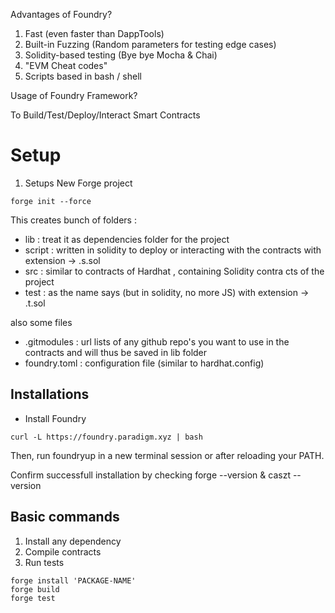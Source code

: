 Advantages of Foundry?

1. Fast (even faster than DappTools)
2. Built-in Fuzzing (Random parameters for testing edge cases)
3. Solidity-based testing (Bye bye Mocha & Chai)
4. "EVM Cheat codes"
5. Scripts based in bash / shell

Usage of Foundry Framework?

To Build/Test/Deploy/Interact Smart Contracts

# Setup

1. Setups New Forge project

```
forge init --force
```

This creates bunch of folders :

- lib : treat it as dependencies folder for the project
- script : written in solidity to deploy or interacting with the contracts with extension -> .s.sol
- src : similar to contracts of Hardhat , containing Solidity contra cts of the project
- test : as the name says (but in solidity, no more JS) with extension -> .t.sol

also some files

- .gitmodules : url lists of any github repo's you want to use in the contracts and will thus be saved in lib folder
- foundry.toml : configuration file (similar to hardhat.config)

## Installations

- Install Foundry

```
curl -L https://foundry.paradigm.xyz | bash
```

Then, run foundryup in a new terminal session or after reloading your PATH.

Confirm successfull installation by checking forge --version & caszt --version

## Basic commands

1. Install any dependency
1. Compile contracts
1. Run tests

```
forge install 'PACKAGE-NAME'
forge build
forge test
```
